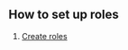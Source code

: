## How to set up roles

1. [Create roles](https://github.com/Alexxx180/Prosperity/blob/sql/DCL/CreateRoles.sql)